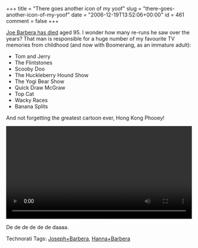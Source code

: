 +++
title = "There goes another icon of my yoof"
slug = "there-goes-another-icon-of-my-yoof"
date = "2006-12-19T13:52:06+00:00"
id = 461
comment = false
+++

[Joe Barbera has died](http://news.bbc.co.uk/2/hi/entertainment/6191999.stm) aged 95. I wonder how many re-runs he saw over the years? That man is responsible for a huge number of my favourite TV memories from childhood (and now with Boomerang, as an immature adult):

*   Tom and Jerry
*   The Flintstones
*   Scooby Doo
*   The Huckleberry Hound Show
*   The Yogi Bear Show
*   Quick Draw McGraw
*   Top Cat
*   Wacky Races
*   Banana Splits

And not forgetting the greatest cartoon ever, Hong Kong Phooey!


<video width=100% controls autoplay>
    <source src="/images/2021/02/HKP.mp4" type="video/mp4">
    Your browser does not support the video tag.  
</video>


De de de de de de daaaa.

<span class="technoratitag">Technorati Tags: [Joseph+Barbera](http://www.technorati.com/tags/Joseph+Barbera), [Hanna+Barbera](http://www.technorati.com/tags/Hanna+Barbera)</span>
